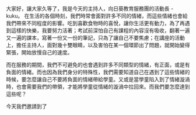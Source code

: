 大家好，讓大家久等了，我是今天的主持人，向日葵教育服務團的活動長 - kuku。
在生活的各個時刻，我們時常會面對許多不同的情緒，而這些情緒也會給我們帶來不同程度的影響。吃到喜歡食物時的喜悅，讓你生活更有動力，為了再遇到這樣的快樂，我要努力活著；考試前深怕自己有課程的內容沒有吸收，翻著一遍又一遍的課本，寫著一份又一份的筆記，只為了讓自己不要焦慮；在講座的活動上，擔任主持人，面對幾十雙眼睛，以及害怕在某一個環節出了問題，就開始變得緊張，開始放慢自己的速度。

而在服務的期間，我們不可避免的也會遇到許多不同類型的情緒，有正面，或是有負面的情緒。而也因為我們身分的特殊性，我們需要知道自己在遇到了這些情緒的時候，要怎麼讓自己不要將負面的情緒帶給學童。又或是當學童陷入到了情緒漩渦時，也會需要我們的帶領，才能將學童從情緒的漩渦中拉回來。而我們要怎麼達到這些呢？

今天我們邀請到了